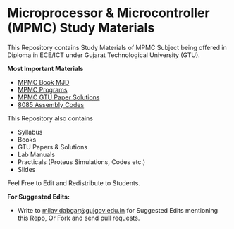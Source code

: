 # Microprocessor & Microcontroller (MPMC) Study Materials

This Repository contains Study Materials of MPMC Subject being offered in Diploma in ECE/ICT under Gujarat Technological University (GTU).

**Most Important Materials**

- [MPMC Book MJD](Notes/MPMC_Book_MJD.md)
- [MPMC Programs](Practicals/Prgrams.md)
- [MPMC GTU Paper Solutions](Paper_Solutions/MPMC_GTU_Paper_Solutions.md)
- [8085 Assembly Codes](Practicals/8085_Assembly_Codes.md)

This Repository also contains

- Syllabus
- Books
- GTU Papers & Solutions
- Lab Manuals
- Practicals (Proteus Simulations, Codes etc.)
- Slides

Feel Free to Edit and Redistribute to Students. 

**For Suggested Edits:**

- Write to milav.dabgar@gujgov.edu.in for Suggested Edits mentioning this Repo, Or Fork and send pull requests.
